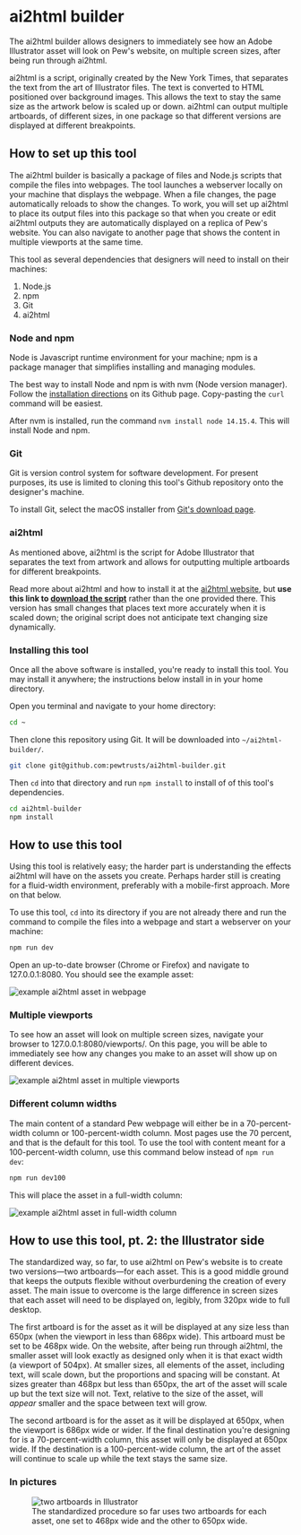 # ai2html builder
The ai2html builder allows designers to immediately see how an Adobe Illustrator asset will look on Pew's website, on multiple screen sizes, after being run through ai2html.

ai2html is a script, originally created by the New York Times,  that separates the text from the art of Illustrator files. The text is converted to HTML positioned over background images. This allows the text to stay the same size as the artwork below is scaled up or down. ai2html can output multiple artboards, of different sizes, in one package so that different versions are displayed at different breakpoints.

## How to set up this tool
The ai2html builder is basically a package of files and Node.js scripts that compile the files into webpages. The tool launches a webserver locally on your machine that displays the webpage. When a file changes, the page automatically reloads to show the changes. To work, you will set up ai2html to place its output files into this package so that when you create or edit ai2html outputs they are automatically displayed on a replica of Pew's website. You can also navigate to another page that shows the content in multiple viewports at the same time.

This tool as several dependencies that designers will need to install on their machines:
1. Node.js
2. npm
3. Git
4. ai2html

### Node and npm
Node is Javascript runtime environment for your machine; npm is a package manager that simplifies installing and managing modules.

The best way to install Node and npm is with nvm (Node version manager). Follow the [installation directions](https://github.com/nvm-sh/nvm#install--update-script) on its Github page. Copy-pasting the `curl` command will be easiest.

After nvm is installed, run the command `nvm install node 14.15.4`. This will install Node and npm.

### Git
Git is version control system for software development. For present purposes, its use is limited to cloning this tool's Github repository onto the designer's machine.

To install Git, select the macOS installer from [Git's download page](https://git-scm.com/downloads).

### ai2html
As mentioned above, ai2html is the script for Adobe Illustrator that separates the text from artwork and allows for outputting multiple artboards for different breakpoints.

Read more about ai2html and how to install it at the [ai2html website](http://ai2html.org/), but **use this link to [download the script](https://raw.githubusercontent.com/jostermanAtPEW/ai2html/master/ai2html.js)** rather than the one provided there. This version has small changes that places text more accurately when it is scaled down; the original script does not anticipate text changing size dynamically.

### Installing this tool
Once all the above software is installed, you're ready to install this tool. You may install it anywhere; the instructions below install in in your home directory.

Open you terminal and navigate to your home directory:

```bash
cd ~
```

Then clone this repository using Git. It will be downloaded into `~/ai2html-builder/`.

```bash
git clone git@github.com:pewtrusts/ai2html-builder.git
```

Then `cd` into that directory and run `npm install` to install of of this tool's dependencies.

```bash
cd ai2html-builder
npm install
```
## How to use this tool 
Using this tool is relatively easy; the harder part is understanding the effects ai2html will have on the assets you create. Perhaps harder still is creating for a fluid-width environment, preferably with a mobile-first approach. More on that below.

To use this tool, `cd` into its directory if you are not already there and run the command to compile the files into a webpage and start a webserver on your machine:

```bash
npm run dev
```

Open an up-to-date browser (Chrome or Firefox) and navigate to 127.0.0.1:8080. You should see the example asset:

![example ai2html asset in webpage](example.png)

### Multiple viewports
To see how an asset will look on multiple screen sizes, navigate your browser to 127.0.0.1:8080/viewports/. On this page, you will be able to immediately see how any changes you make to an asset will show up on different devices.

![example ai2html asset in multiple viewports](example-viewports.png)

### Different column widths
The main content of a standard Pew webpage will either be in a 70-percent-width column or 100-percent-width column. Most pages use the 70 percent, and that is the default for this tool. To use the tool with content meant for a 100-percent-width column, use this command below instead of `npm run dev`:

```bash
npm run dev100
```

This will place the asset in a full-width column:

![example ai2html asset in full-width column](example-full.png)

## How to use this tool, pt. 2: the Illustrator side
The standardized way, so far, to use ai2html on Pew's website is to create two versions—two artboards—for each asset. This is a good middle ground that keeps the outputs flexible without overburdening the creation of every asset. The main issue to overcome is the large difference in screen sizes that each asset will need to be displayed on, legibly, from 320px wide to full desktop.

The first artboard is for the asset as it will be displayed at any size less than 650px (when the viewport in less than 686px wide). This artboard must be set to be 468px wide. On the website, after being run through ai2html, the smaller asset will look exactly as designed only when it is that exact width (a viewport of 504px). At smaller sizes, all elements of the asset, including text, will scale down, but the proportions and spacing will be constant. At sizes greater than 468px but less than 650px, the art of the asset will scale up but the text size will not. Text, relative to the size of the asset, will *appear* smaller and the space between text will grow.

The second artboard is for the asset as it will be displayed at 650px, when the viewport is 686px wide or wider. If the final destination you're designing for is a 70-percent-width column, this asset will only be displayed at 650px wide. If the destination is a 100-percent-wide column, the art of the asset will continue to scale up while the text stays the same size.

### In pictures
<figure>
<img src="artboards.png" alt="two artboards in Illustrator" />
<figcaption>
The standardized procedure so far uses two artboards for each asset, one set to 468px wide and the other to 650px wide.
<figcaption>
</figure>
